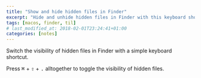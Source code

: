 ```yaml
---
title: "Show and hide hidden files in Finder"
excerpt: "Hide and unhide hidden files in Finder with this keyboard shortcut."
tags: [macos, finder, til]
# last_modified_at: 2018-02-01T23:24:41+01:00
categories: [notes]
---
```


Switch the visibility of hidden files in Finder with a simple keyboard shortcut.

Press <kbd>⌘</kbd> + <kbd>⇧</kbd> + <kbd>.</kbd> alltogether to toggle the visibility of hidden files.
